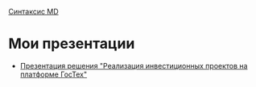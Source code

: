 [Синтаксис MD](https://www.markdownguide.org/)
# Мои презентации
* [Презентация решения "Реализация инвестиционных проектов на платформе ГосТех"](ГосТех\Презентация_минэконом.md)

